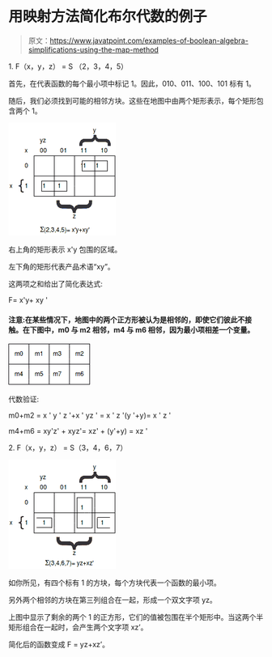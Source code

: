 # 用映射方法简化布尔代数的例子

> 原文：<https://www.javatpoint.com/examples-of-boolean-algebra-simplifications-using-the-map-method>

1\. F（x，y，z） = S （2，3，4，5）

首先，在代表函数的每个最小项中标记 1。因此，010、011、100、101 标有 1。

随后，我们必须找到可能的相邻方块。这些在地图中由两个矩形表示，每个矩形包含两个 1。

![Examples of Boolean algebra simplifications using the map method](img/ef8d8eade6dcc7bdf3ee6ed1ad393afe.png)

右上角的矩形表示 x'y 包围的区域。

左下角的矩形代表产品术语“xy”。

这两项之和给出了简化表达式:

F= x'y+ xy '

#### 注意:在某些情况下，地图中的两个正方形被认为是相邻的，即使它们彼此不接触。在下图中，m0 与 m2 相邻，m4 与 m6 相邻，因为最小项相差一个变量。

![Examples of Boolean algebra simplifications using the map method](img/d4d1eaaf829cb0afecf5f628dcc21756.png)

代数验证:

m0+m2 = x ' y ' z '+x ' yz ' = x ' z '(y '+y)= x ' z '

m4+m6 = xy'z' + xyz'= xz' + (y'+y) = xz '

2\. F（x，y，z） = S（3，4，6，7）

![Examples of Boolean algebra simplifications using the map method](img/df130c2fc099477cd9ef6e29db3a8f64.png)

如你所见，有四个标有 1 的方块，每个方块代表一个函数的最小项。

另外两个相邻的方块在第三列组合在一起，形成一个双文字项 yz。

上图中显示了剩余的两个 1 的正方形，它们的值被包围在半个矩形中。当这两个半矩形组合在一起时，会产生两个文字项 xz’。

简化后的函数变成 F = yz+xz’。